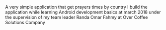 A very simple application that get prayers times by country
I build the application while learning Android development basics at march 2018 under the supervision of my team leader Randa Omar Fahmy at Over Coffee Solutions Company
